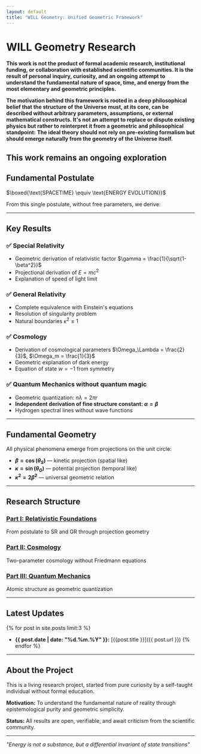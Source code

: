 ```yaml
---
layout: default
title: "WILL Geometry: Unified Geometric Framework"
---
```


# WILL Geometry Research


**This work is not the product of formal academic research, institutional funding, or collaboration with established scientific communities. It is the result of personal inquiry, curiosity, and an ongoing attempt to understand the fundamental nature of space, time, and energy from the most elementary and geometric principles.**

**The motivation behind this framework is rooted in a deep philosophical belief that the structure of the Universe must, at its core, can be described without arbitrary parameters, assumptions, or external mathematical constructs. It's not an attempt to replace or dispute existing physics but rather to reinterpret it from a geometric and philosophical standpoint:**
 **The ideal theory should not rely on pre-existing formalism but should emerge naturally from the geometry of the Universe itself.**


**This work remains an ongoing exploration**
---

## Fundamental Postulate

$\boxed{\text{SPACETIME} \equiv \text{ENERGY EVOLUTION}}$

From this single postulate, without free parameters, we derive:

---

## Key Results

### ✅ Special Relativity
- Geometric derivation of relativistic factor $\gamma = \frac{1}{\sqrt{1-\beta^2}}$
- Projectional derivation of $E = mc^2$
- Explanation of speed of light limit

### ✅ General Relativity
- Complete equivalence with Einstein's equations
- Resolution of singularity problem
- Natural boundaries $\kappa^2 \leq 1$

### ✅ Cosmology
- Derivation of cosmological parameters $\Omega_\Lambda = \frac{2}{3}$, $\Omega_m = \frac{1}{3}$
- Geometric explanation of dark energy
- Equation of state $w = -1$ from symmetry

### ✅ Quantum Mechanics without quantum magic
- Geometric quantization: $n\lambda = 2\pi r$
- **Independent derivation of fine structure constant: $\alpha = \beta$**
- Hydrogen spectral lines without wave functions

---

## Fundamental Geometry

All physical phenomena emerge from projections on the unit circle:

- **$\beta = \cos(\theta_S)$** — kinetic projection (spatial like)
- **$\kappa = \sin(\theta_G)$** — potential projection (temporal like)
- **$\kappa^2 = 2\beta^2$** — universal geometric relation

---

## Research Structure

### [Part I: Relativistic Foundations](/documents/WILL_PART_I_SR_GR.pdf)
From postulate to SR and GR through projection geometry

### [Part II: Cosmology](/documents/WILL_PART_II_Cosmology.pdf)
Two-parameter cosmology without Friedmann equations

### [Part III: Quantum Mechanics](/documents/WILL_PART_III_QM.pdf)
Atomic structure as geometric quantization


---

## Latest Updates

{% for post in site.posts limit:3 %}
- **{{ post.date | date: "%d.%m.%Y" }}:** [{{post.title }}]({{ post.url }})
{% endfor %}

---

## About the Project

This is a living research project, started from pure curiosity by a self-taught individual without formal education.

**Motivation:** To understand the fundamental nature of reality through epistemological purity and geometric simplicity.

**Status:** All results are open, verifiable, and await criticism from the scientific community.

---

*"Energy is not a substance, but a differential invariant of state transitions"*
